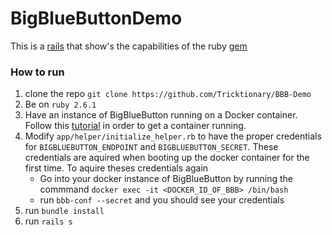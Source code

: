 # BigBlueButtonDemo

This is a [rails](https://rubyonrails.org/) that show's the capabilities of the ruby [gem](https://rubygems.org/gems/bigbluebutton-api-ruby/versions/1.7.0)

### How to run

1. clone the repo `git clone https://github.com/Tricktionary/BBB-Demo`
2. Be on `ruby 2.6.1`
3. Have an instance of BigBlueButton running on a Docker container. Follow this [tutorial](http://docs.bigbluebutton.org/install/docker.html) in order to get a container running.
4. Modify `app/helper/initialize_helper.rb` to have the proper credentials for `BIGBLUEBUTTON_ENDPOINT` and `BIGBLUEBUTTON_SECRET`. These credentials are aquired when booting up the docker container for the first time. To aquire theses credentials again 
    -  Go into your docker instance of BigBlueButton by running the commmand `docker exec -it <DOCKER_ID_OF_BBB> /bin/bash`
    - run `bbb-conf --secret` and you should see your credentials
5. run `bundle install`
6. run `rails s`



 